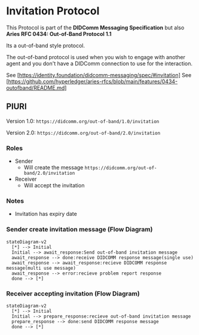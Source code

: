 # Invitation Protocol

This Protocol is part of the **DIDComm Messaging Specification** but also **Aries RFC 0434: Out-of-Band Protocol 1.1**

Its a out-of-band style protocol.

The out-of-band protocol is used when you wish to engage with another agent and you don't have a DIDComm connection to use for the interaction.

See [https://identity.foundation/didcomm-messaging/spec/#invitation]
See [https://github.com/hyperledger/aries-rfcs/blob/main/features/0434-outofband/README.md]

## PIURI

Version 1.0: `https://didcomm.org/out-of-band/1.0/invitation`

Version 2.0: `https://didcomm.org/out-of-band/2.0/invitation`

### Roles

- Sender
  - Will create the message `https://didcomm.org/out-of-band/2.0/invitation`
- Receiver
  - Will accept the invitation

### Notes

- Invitation has expiry date

### Sender create invitation message  (Flow Diagram)

```mermaid
stateDiagram-v2
  [*] --> Initial
  Initial --> await_response:Send out-of-band invitation message
  await_response --> done:receive DIDCOMM response message(single use)
  await_response --> await_response:recieve DIDCOMM response message(multi use message)
  await_response --> error:recieve problem report response
  done --> [*]
```

### Receiver accepting invitation (Flow Diagram)

```mermaid
stateDiagram-v2
  [*] --> Initial
  Initial --> prepare_response:recieve out-of-band invitation message
  prepare_response --> done:send DIDCOMM response message
  done --> [*]
```
